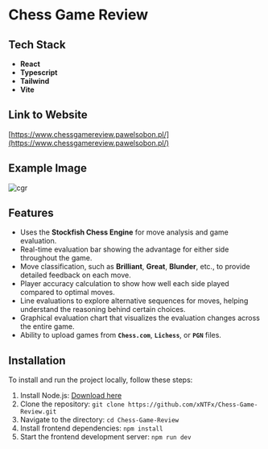 # Chess Game Review

## Tech Stack
- **React**
- **Typescript**
- **Tailwind**
- **Vite**

## Link to Website
[https://www.chessgamereview.pawelsobon.pl/](https://www.chessgamereview.pawelsobon.pl/)

## Example Image
![cgr](https://github.com/user-attachments/assets/89ddd3ea-4092-4cd4-a363-a5e05a075a49)

## Features
- Uses the **Stockfish Chess Engine** for move analysis and game evaluation.
- Real-time evaluation bar showing the advantage for either side throughout the game.
- Move classification, such as **Brilliant**, **Great**, **Blunder**, etc., to provide detailed feedback on each move.
- Player accuracy calculation to show how well each side played compared to optimal moves.
- Line evaluations to explore alternative sequences for moves, helping understand the reasoning behind certain choices.
- Graphical evaluation chart that visualizes the evaluation changes across the entire game.
- Ability to upload games from **`Chess.com`**, **`Lichess`**, or **`PGN`** files.

## Installation

To install and run the project locally, follow these steps:

1. Install Node.js: [Download here](https://nodejs.org/en/download)  
2. Clone the repository: `git clone https://github.com/xNTFx/Chess-Game-Review.git`  
3. Navigate to the directory: `cd Chess-Game-Review`
4. Install frontend dependencies: `npm install`  
5. Start the frontend development server: `npm run dev`
